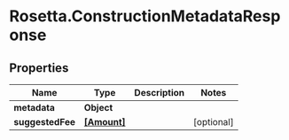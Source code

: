 # Rosetta.ConstructionMetadataResponse

## Properties

Name | Type | Description | Notes
------------ | ------------- | ------------- | -------------
**metadata** | **Object** |  | 
**suggestedFee** | [**[Amount]**](Amount.md) |  | [optional] 



